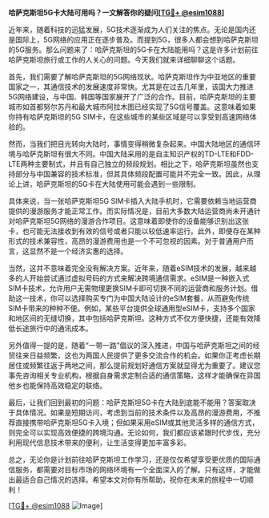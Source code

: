 **哈萨克斯坦5G卡大陆可用吗？一文解答你的疑问[[TG💪+ @esim1088](https://t.me/s/esim1088)]**

近年来，随着科技的迅猛发展，5G技术逐渐成为人们关注的焦点。无论是国内还是国际上，5G网络的应用正在逐步普及。而提到5G，很多人都会想到哈萨克斯坦的5G服务。那么问题来了：哈萨克斯坦的5G卡在大陆能用吗？这是许多计划前往哈萨克斯坦旅行或工作的人关心的问题。今天我们就来详细聊聊这个话题。

首先，我们需要了解哈萨克斯坦的5G网络现状。哈萨克斯坦作为中亚地区的重要国家之一，其通信技术的发展速度非常快。尤其是在过去几年里，该国大力推进5G网络建设，与中国、韩国等国家展开了广泛的合作。目前，哈萨克斯坦的主要城市如首都努尔苏丹和最大城市阿拉木图已经实现了5G信号覆盖。这意味着如果你持有哈萨克斯坦的5G SIM卡，在这些城市的某些区域是可以享受到高速网络体验的。

然而，当我们把目光转向大陆时，事情变得稍微复杂起来。中国大陆地区的通信环境与哈萨克斯坦有很大不同。中国大陆采用的是自主知识产权的TD-LTE和FDD-LTE两种主要制式，并且有自己独立的频段规划。相比之下，哈萨克斯坦虽然也支持部分与中国兼容的技术标准，但其具体频段配置可能并不完全一致。因此，从理论上讲，哈萨克斯坦的5G卡在大陆使用可能会遇到一些限制。

具体来说，当一张哈萨克斯坦5G SIM卡插入大陆手机时，它需要依赖当地运营商提供的漫游服务才能正常工作。而实际情况是，目前大多数大陆运营商尚未开通针对哈萨克斯坦5G网络的漫游合作项目。这意味着即使你的设备能够识别出这张卡，也可能无法接收到有效的信号或者只能以较低速率运行。此外，即便存在某种形式的技术兼容性，高昂的漫游费用也是一个不可忽视的因素。对于普通用户而言，这显然不是一个经济实惠的选择。

当然，这并不意味着完全没有解决方案。近年来，随着eSIM技术的发展，越来越多的人开始尝试通过虚拟号码的方式来解决跨境通信需求。eSIM是一种嵌入式SIM卡技术，允许用户无需物理更换SIM卡即可切换不同的运营商和服务计划。借助这一技术，你可以选择购买专门为中国大陆设计的eSIM套餐，从而避免传统SIM卡带来的种种不便。例如，某些平台提供全球通用型eSIM卡，支持多个国家和地区间的无缝切换，其中包括哈萨克斯坦。这种方式不仅方便快捷，还能有效降低长途旅行中的通讯成本。

另外值得一提的是，随着“一带一路”倡议的深入推进，中国与哈萨克斯坦之间的经贸往来日益频繁，这也为两国人民提供了更多交流合作的机会。如果你正考虑长期居住或频繁往返于两地之间，那么提前规划好通信方案就显得尤为重要了。建议您事先咨询相关专业机构，根据自身需求定制合适的通信策略，这样才能确保在异国他乡也能保持高效稳定的联络。

最后，让我们回到最初的问题：哈萨克斯坦5G卡在大陆到底能不能用？答案取决于具体情况。如果是短期访问，考虑到当前的技术条件以及高昂的漫游费用，不推荐直接携带哈萨克斯坦5G卡入境；但如果采用eSIM或其他灵活多样的通信方式，则完全可以实现高效便捷的跨境沟通。无论如何，我们都应该紧跟时代步伐，充分利用现代信息技术带来的便利，让生活变得更加丰富多彩。

总之，无论你是计划前往哈萨克斯坦工作学习，还是仅仅希望享受更优质的国际通信服务，都需要对目标市场的网络环境有一个全面深入的了解。只有这样，才能做出最适合自己情况的选择。希望本文对你有所帮助，祝你在未来的旅程中一切顺利！

[[TG💪+ @esim1088](https://t.me/s/esim1088) ![Image](https://i.postimg.cc/4NQfJmqS/Snipaste-2025-05-13-00-14-12.png)]